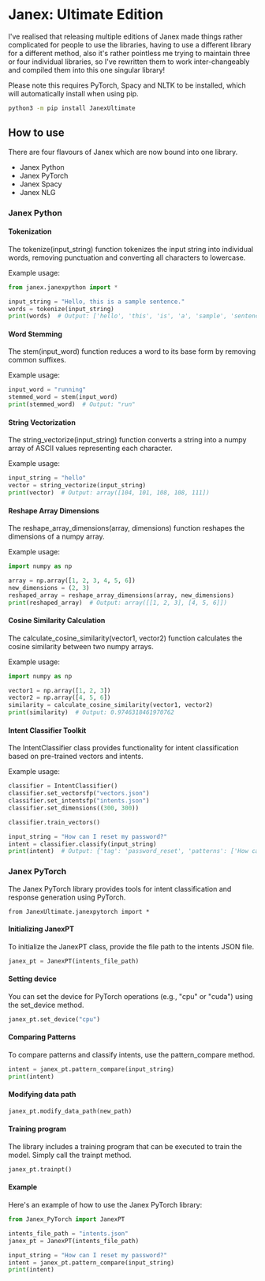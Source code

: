 <h1> Janex: Ultimate Edition </h1>

I've realised that releasing multiple editions of Janex made things rather complicated for people to use the libraries, having to use a different library for a different method, also it's rather pointless me trying to maintain three or four individual libraries, so I've rewritten them to work inter-changeably and compiled them into this one singular library!

Please note this requires PyTorch, Spacy and NLTK to be installed, which will automatically install when using pip.

```bash
python3 -m pip install JanexUltimate
```

<h2> How to use </h2>

There are four flavours of Janex which are now bound into one library.

- Janex Python
- Janex PyTorch
- Janex Spacy
- Janex NLG

<h3> Janex Python </h3>

<h4> Tokenization </h4>

The tokenize(input_string) function tokenizes the input string into individual words, removing punctuation and converting all characters to lowercase.

Example usage:

```python
from janex.janexpython import *

input_string = "Hello, this is a sample sentence."
words = tokenize(input_string)
print(words)  # Output: ['hello', 'this', 'is', 'a', 'sample', 'sentence']
```

<h4> Word Stemming </h4>

The stem(input_word) function reduces a word to its base form by removing common suffixes.

Example usage:

```python
input_word = "running"
stemmed_word = stem(input_word)
print(stemmed_word)  # Output: "run"
```

<h4> String Vectorization </h4>

The string_vectorize(input_string) function converts a string into a numpy array of ASCII values representing each character.

Example usage:

```python
input_string = "hello"
vector = string_vectorize(input_string)
print(vector)  # Output: array([104, 101, 108, 108, 111])
```

<h4> Reshape Array Dimensions </h4>

The reshape_array_dimensions(array, dimensions) function reshapes the dimensions of a numpy array.

Example usage:

```python
import numpy as np

array = np.array([1, 2, 3, 4, 5, 6])
new_dimensions = (2, 3)
reshaped_array = reshape_array_dimensions(array, new_dimensions)
print(reshaped_array)  # Output: array([[1, 2, 3], [4, 5, 6]])
```

<h4> Cosine Similarity Calculation </h4>

The calculate_cosine_similarity(vector1, vector2) function calculates the cosine similarity between two numpy arrays.

Example usage:

```python
import numpy as np

vector1 = np.array([1, 2, 3])
vector2 = np.array([4, 5, 6])
similarity = calculate_cosine_similarity(vector1, vector2)
print(similarity)  # Output: 0.9746318461970762
```

<h4> Intent Classifier Toolkit </h4>

The IntentClassifier class provides functionality for intent classification based on pre-trained vectors and intents.

Example usage:

```python
classifier = IntentClassifier()
classifier.set_vectorsfp("vectors.json")
classifier.set_intentsfp("intents.json")
classifier.set_dimensions((300, 300))

classifier.train_vectors()

input_string = "How can I reset my password?"
intent = classifier.classify(input_string)
print(intent)  # Output: {'tag': 'password_reset', 'patterns': ['How can I reset my password?'], 'responses': ['You can reset your password by...']}
```

<h3> Janex PyTorch </h3>

The Janex PyTorch library provides tools for intent classification and response generation using PyTorch.

```
from JanexUltimate.janexpytorch import *
```

<h4> Initializing JanexPT </h4>

To initialize the JanexPT class, provide the file path to the intents JSON file.

```python
janex_pt = JanexPT(intents_file_path)
```

<h4> Setting device </h4>

You can set the device for PyTorch operations (e.g., "cpu" or "cuda") using the set_device method.

```python
janex_pt.set_device("cpu")
```

<h4> Comparing Patterns </h4>

To compare patterns and classify intents, use the pattern_compare method.

```python
intent = janex_pt.pattern_compare(input_string)
print(intent)
```

<h4> Modifying data path </h4>

```python
janex_pt.modify_data_path(new_path)
```

<h4> Training program </h4>

The library includes a training program that can be executed to train the model. Simply call the trainpt method.

```python
janex_pt.trainpt()
```

<h4> Example </h4>

Here's an example of how to use the Janex PyTorch library:

```python
from Janex_PyTorch import JanexPT

intents_file_path = "intents.json"
janex_pt = JanexPT(intents_file_path)

input_string = "How can I reset my password?"
intent = janex_pt.pattern_compare(input_string)
print(intent)
```

